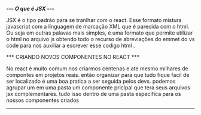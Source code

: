 ***--- O que é JSX ---***

JSX é o tipo padrão para se tranlhar com o react.
Esse formato mistura javascript com a linguagem de marcação XML que é parecida com o html.
Ou seja em outras palavas mais simples, é uma formato que permite utilizar o html no arquivo js
obtendo todo o recurso de abreviações do emmet do vs code para nos auxiliar a escrever esse codigo html
.


*** CRIANDO NOVOS COMPONENTES NO REACT ***

No react é muito comum nos criarmos centenas e ate mesmo milhares de compontes em projetos reais.
então organizar para que tudo fique facil de ser localizado é uma boa pratica a ser seguida pelos devs.
podemos agrupar um em uma pasta um componente pricipal que tera seus arquivos jsx complementares. 
tudo isso dentro de uma pasta especifica para os nossos componentes criados 

*** ***
